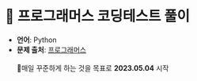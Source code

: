 # 📝 프로그래머스 코딩테스트 풀이
- __언어__: Python
- __문제 출처__: [프로그래머스](https://school.programmers.co.kr/learn/challenges?order=recent&page=1) <br/><br/>
💪매일 꾸준하게 하는 것을 목표로 __2023.05.04__ 시작